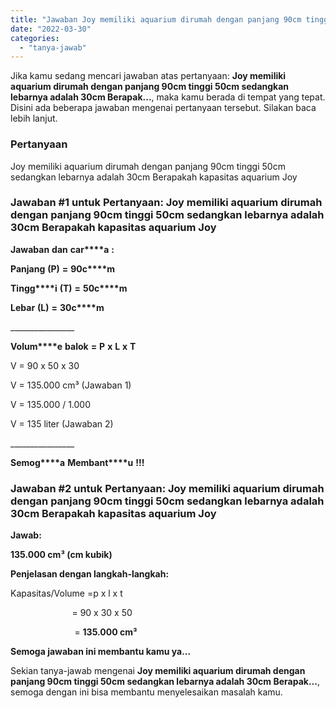 ```yaml
---
title: "Jawaban Joy memiliki aquarium dirumah dengan panjang 90cm tinggi 50cm sedangkan lebarnya adalah 30cm Berapak..."
date: "2022-03-30"
categories: 
  - "tanya-jawab"
---
```


Jika kamu sedang mencari jawaban atas pertanyaan: **Joy memiliki aquarium dirumah dengan panjang 90cm tinggi 50cm sedangkan lebarnya adalah 30cm Berapak...**, maka kamu berada di tempat yang tepat. Disini ada beberapa jawaban mengenai pertanyaan tersebut. Silakan baca lebih lanjut.

### Pertanyaan

Joy memiliki aquarium dirumah dengan panjang 90cm tinggi 50cm sedangkan lebarnya adalah 30cm Berapakah kapasitas aquarium Joy​

### Jawaban #1 untuk Pertanyaan: Joy memiliki aquarium dirumah dengan panjang 90cm tinggi 50cm sedangkan lebarnya adalah 30cm Berapakah kapasitas aquarium Joy​

**J****a****w****a****b****a****n** **d****a****n** **c****a****r****a** **:**

**P****a****n****j****a****n****g** **(****P****)** **\=** **9****0****c****m**

**T****i****n****g****g****i** **(****T****)** **\=** **5****0****c****m**

**L****e****b****a****r** **(****L****)** **\=** **3****0****c****m**

\_\_\_\_\_\_\_\_\_\_\_\_\_\_\_\_

**V****o****l****u****m****e** **b****a****l****o****k** **\=** **P** **x** **L** **x** **T**

V = 90 x 50 x 30

V = 135.000 cm³ (Jawaban 1)

V = 135.000 / 1.000

V = 135 liter (Jawaban 2)

\_\_\_\_\_\_\_\_\_\_\_\_\_\_\_\_

**S****e****m****o****g****a** **M****e****m****b****a****n****t****u** **!****!****!**

### Jawaban #2 untuk Pertanyaan: Joy memiliki aquarium dirumah dengan panjang 90cm tinggi 50cm sedangkan lebarnya adalah 30cm Berapakah kapasitas aquarium Joy​

**Jawab:**

**135.000 cm³ (cm kubik)**

**Penjelasan dengan langkah-langkah:**

Kapasitas/Volume =p x l x t

                         = 90 x 30 x 50

                          = **135.000 cm³**

**Semoga jawaban ini membantu kamu ya...**

Sekian tanya-jawab mengenai **Joy memiliki aquarium dirumah dengan panjang 90cm tinggi 50cm sedangkan lebarnya adalah 30cm Berapak...**, semoga dengan ini bisa membantu menyelesaikan masalah kamu.
